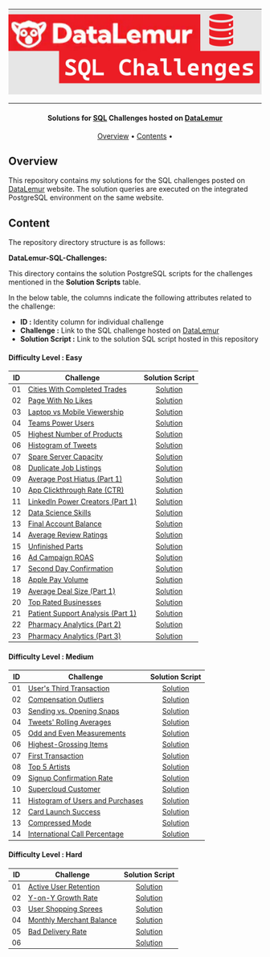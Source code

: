 ![Project Logo](https://github.com/Ereh11/DateLemur-SQL-Interview-Questions/blob/main/Resources/datalemurcover.jpg)

---

<h4 align="center">Solutions for <a href="" target="_blank">SQL</a> Challenges hosted on <a href="https://datalemur.com?referralCode=hRH4ho3l" target="_blank">DataLemur</a> </h4>

<p align="center">
  <a href="#overview">Overview</a> •
  <a href="#content">Contents</a> •
</p>

## Overview

This repository contains my solutions for the SQL challenges posted on [DataLemur](https://datalemur.com/sql-interview-questions) website. The solution queries are executed on the integrated PostgreSQL environment on the same website.


## Content

The repository directory structure is as follows:

**DataLemur-SQL-Challenges:**

This directory contains the solution PostgreSQL scripts for the challenges mentioned in the **Solution Scripts** table.


In the below table, the columns indicate the following attributes related to the challenge:

- **ID :** Identity column for individual challenge
- **Challenge :** Link to the SQL challenge hosted on [DataLemur](https://datalemur.com/sql-interview-questions)
- **Solution Script :** Link to the solution SQL script hosted in this repository

#### Difficulty Level : Easy

| ID | Challenge | Solution Script |
|:------:|------------|:---------:|
| 01 | [Cities With Completed Trades](https://datalemur.com/questions/completed-trades) | [Solution](https://github.com/Ereh11/DateLemur-SQL-Interview-Questions/blob/main/DataLemur-SQL-Challenges/Easy/Cities%20With%20Completed%20Trades.sql)
| 02 | [Page With No Likes](https://datalemur.com/questions/sql-page-with-no-likes) | [Solution](https://github.com/Ereh11/DateLemur-SQL-Interview-Questions/blob/main/DataLemur-SQL-Challenges/Easy/Page%20With%20No%20Likes.sql)
| 03 | [Laptop vs Mobile Viewership](https://datalemur.com/questions/laptop-mobile-viewership) | [Solution](https://github.com/Ereh11/DateLemur-SQL-Interview-Questions/blob/main/DataLemur-SQL-Challenges/Easy/Laptop%20vs.%20Mobile%20Viewership.sql)
| 04 | [Teams Power Users](https://datalemur.com/questions/teams-power-users) | [Solution](https://github.com/Ereh11/DateLemur-SQL-Interview-Questions/blob/main/DataLemur-SQL-Challenges/Easy/Teams%20Power%20Users.sql)
| 05 | [Highest Number of Products](https://datalemur.com/questions/sql-highest-products) | [Solution](https://github.com/Ereh11/DateLemur-SQL-Interview-Questions/blob/main/DataLemur-SQL-Challenges/Easy/Highest%20Number%20of%20Products.sql)
| 06 | [Histogram of Tweets](https://datalemur.com/questions/sql-histogram-tweets) | [Solution](https://github.com/Ereh11/DateLemur-SQL-Interview-Questions/blob/main/DataLemur-SQL-Challenges/Easy/Histogram%20of%20Tweets.sql)
| 07 | [Spare Server Capacity](https://datalemur.com/questions/sql-spare-server-capacity) | [Solution](https://github.com/Ereh11/DateLemur-SQL-Interview-Questions/blob/main/DataLemur-SQL-Challenges/Easy/Spare%20Server%20Capacity.sql)
| 08 | [Duplicate Job Listings](https://datalemur.com/questions/duplicate-job-listings) | [Solution](https://github.com/Ereh11/DateLemur-SQL-Interview-Questions/blob/main/DataLemur-SQL-Challenges/Easy/Duplicate%20Job%20Listings.sql)
| 09 | [Average Post Hiatus (Part 1)](https://datalemur.com/questions/sql-average-post-hiatus-1) | [Solution](https://github.com/Ereh11/DateLemur-SQL-Interview-Questions/blob/main/DataLemur-SQL-Challenges/Easy/Average%20Post%20Hiatus%20(Part%201).sql)
| 10 | [App Clickthrough Rate (CTR)](https://datalemur.com/questions/sql-app-ctr) | [Solution](https://github.com/Ereh11/DateLemur-SQL-Interview-Questions/blob/main/DataLemur-SQL-Challenges/Easy/App%20Click-through%20Rate%20(CTR).sql)
| 11 | [LinkedIn Power Creators (Part 1)](https://datalemur.com/questions/linkedin-power-creators) | [Solution](https://github.com/Ereh11/DateLemur-SQL-Interview-Questions/blob/main/DataLemur-SQL-Challenges/Easy/LinkedIn%20Power%20Creators%20(Part%201).sql)
| 12 | [Data Science Skills](https://datalemur.com/questions/matching-skills) | [Solution](https://github.com/Ereh11/DateLemur-SQL-Interview-Questions/blob/main/DataLemur-SQL-Challenges/Easy/Data%20Science%20Skills.sql)
| 13 | [Final Account Balance](https://datalemur.com/questions/final-account-balance) | [Solution](https://github.com/Ereh11/DateLemur-SQL-Interview-Questions/blob/main/DataLemur-SQL-Challenges/Easy/Final%20Account%20Balance.sql)
| 14 | [Average Review Ratings](https://datalemur.com/questions/sql-avg-review-ratings) | [Solution](https://github.com/Ereh11/DateLemur-SQL-Interview-Questions/blob/main/DataLemur-SQL-Challenges/Easy/Average%20Review%20Ratings.sql)
| 15 | [Unfinished Parts](https://datalemur.com/questions/tesla-unfinished-parts) | [Solution](https://github.com/Ereh11/DateLemur-SQL-Interview-Questions/blob/main/DataLemur-SQL-Challenges/Easy/Unfinished%20Parts.sql)
| 16 | [Ad Campaign ROAS](https://datalemur.com/questions/ad-campaign-roas) | [Solution](https://github.com/Ereh11/DateLemur-SQL-Interview-Questions/blob/main/DataLemur-SQL-Challenges/Easy/Ad%20Campaign%20ROAS.sql)
| 17 | [Second Day Confirmation](https://datalemur.com/questions/second-day-confirmation) | [Solution](https://github.com/Ereh11/DateLemur-SQL-Interview-Questions/blob/main/DataLemur-SQL-Challenges/Easy/Second%20Day%20Confirmation.sql)
| 18 | [Apple Pay Volume](https://datalemur.com/questions/apple-pay-volume) | [Solution](https://github.com/Ereh11/DateLemur-SQL-Interview-Questions/blob/main/DataLemur-SQL-Challenges/Easy/Apple%20Pay%20Volume.sql)
| 19 | [Average Deal Size (Part 1)](https://datalemur.com/questions/sql-average-deal-size) | [Solution](https://github.com/Ereh11/DateLemur-SQL-Interview-Questions/blob/main/DataLemur-SQL-Challenges/Easy/Average%20Deal%20Size%20(Part%201).sql)
| 20 | [Top Rated Businesses](https://datalemur.com/questions/sql-top-businesses) | [Solution](https://github.com/Ereh11/DateLemur-SQL-Interview-Questions/blob/main/DataLemur-SQL-Challenges/Easy/Top%20Rated%20Businesses.sql)
| 21 | [Patient Support Analysis (Part 1)](https://datalemur.com/questions/frequent-callers) | [Solution](https://github.com/Ereh11/DateLemur-SQL-Interview-Questions/blob/main/DataLemur-SQL-Challenges/Easy/Patient%20Support%20Analysis%20(Part%201).sql)
| 22 | [Pharmacy Analytics (Part 2)](https://datalemur.com/questions/non-profitable-drugs) | [Solution](https://github.com/Ereh11/DateLemur-SQL-Interview-Questions/blob/main/DataLemur-SQL-Challenges/Easy/Pharmacy%20Analytics%20(Part%202).sql)
| 23 | [Pharmacy Analytics (Part 3)](https://datalemur.com/questions/total-drugs-sales) | [Solution](https://github.com/Ereh11/DateLemur-SQL-Interview-Questions/blob/main/DataLemur-SQL-Challenges/Easy/Pharmacy%20Analytics%20(Part%203).sql)


#### Difficulty Level : Medium

| ID | Challenge | Solution Script |
|:------:|------------|:---------:|
| 01 | [User's Third Transaction](https://datalemur.com/questions/sql-third-transaction) | [Solution](https://github.com/Ereh11/DateLemur-SQL-Interview-Questions/blob/main/DataLemur-SQL-Challenges/Medium/User's%20Third%20Transaction.sql)
| 02 | [Compensation Outliers](https://datalemur.com/questions/compensation-outliers) | [Solution](https://github.com/Ereh11/DateLemur-SQL-Interview-Questions/blob/main/DataLemur-SQL-Challenges/Medium/Compensation%20Outliers.sql)
| 03 | [Sending vs. Opening Snaps](https://datalemur.com/questions/time-spent-snaps) | [Solution](https://github.com/Ereh11/DateLemur-SQL-Interview-Questions/blob/main/DataLemur-SQL-Challenges/Medium/Sending%20vs.%20Opening%20Snaps.sql)
| 04 | [Tweets' Rolling Averages](https://datalemur.com/questions/rolling-average-tweets) | [Solution](https://github.com/Ereh11/DateLemur-SQL-Interview-Questions/blob/main/DataLemur-SQL-Challenges/Medium/Tweets'%20Rolling%20Averages.sql)
| 05 | [Odd and Even Measurements](https://datalemur.com/questions/odd-even-measurements) | [Solution](https://github.com/Ereh11/DateLemur-SQL-Interview-Questions/blob/main/DataLemur-SQL-Challenges/Medium/Odd%20and%20Even%20Measurements.sql)
| 06 | [Highest-Grossing Items](https://datalemur.com/questions/sql-highest-grossing) | [Solution](https://github.com/Ereh11/DateLemur-SQL-Interview-Questions/blob/main/DataLemur-SQL-Challenges/Medium/Highest-Grossing%20Items.sql)
| 07 | [First Transaction](https://datalemur.com/questions/sql-first-transaction) | [Solution](https://github.com/Ereh11/DateLemur-SQL-Interview-Questions/blob/main/DataLemur-SQL-Challenges/Medium/First%20Transaction.sql)
| 08 | [Top 5 Artists](https://datalemur.com/questions/top-fans-rank) | [Solution](https://github.com/Ereh11/DateLemur-SQL-Interview-Questions/blob/main/DataLemur-SQL-Challenges/Medium/Top%205%20Artists.sql)
| 09 | [Signup Confirmation Rate](https://datalemur.com/questions/signup-confirmation-rate) | [Solution](https://github.com/Ereh11/DateLemur-SQL-Interview-Questions/blob/main/DataLemur-SQL-Challenges/Medium/Signup%20Activation%20Rate.sql)
| 10 | [Supercloud Customer](https://datalemur.com/questions/supercloud-customer) | [Solution](https://github.com/Ereh11/DateLemur-SQL-Interview-Questions/blob/main/DataLemur-SQL-Challenges/Medium/Supercloud%20Customer.sql) 
| 11 | [Histogram of Users and Purchases](https://datalemur.com/questions/histogram-users-purchases) | [Solution](https://github.com/Ereh11/DateLemur-SQL-Interview-Questions/blob/main/DataLemur-SQL-Challenges/Medium/Histogram%20of%20Users%20and%20Purchases.sql) 
| 12 | [Card Launch Success](https://datalemur.com/questions/card-launch-success) | [Solution](https://github.com/Ereh11/DateLemur-SQL-Interview-Questions/blob/main/DataLemur-SQL-Challenges/Medium/Card%20Launch%20Success.sql)
| 13 | [Compressed Mode](https://datalemur.com/questions/alibaba-compressed-mode) | [Solution](https://github.com/Ereh11/DateLemur-SQL-Interview-Questions/blob/main/DataLemur-SQL-Challenges/Medium/Compressed%20Mode.sql)
| 14 | [International Call Percentage](https://datalemur.com/questions/international-call-percentage) | [Solution](https://github.com/Ereh11/DateLemur-SQL-Interview-Questions/blob/main/DataLemur-SQL-Challenges/Medium/International%20Call%20Percentage.sql)

#### Difficulty Level : Hard

| ID | Challenge | Solution Script |
|:------:|------------|:---------:|
| 01 | [Active User Retention](https://datalemur.com/questions/user-retention) | [Solution](01_SCRIPTS/Hard/01_hard_facebook_active_user_retention.sql)
| 02 | [Y-on-Y Growth Rate](https://datalemur.com/questions/yoy-growth-rate) | [Solution](01_SCRIPTS/Hard/02_hard_wayfair_yoy_growth_rate.sql)
| 03 | [User Shopping Sprees](https://datalemur.com/questions/amazon-shopping-spree) | [Solution](01_SCRIPTS/Hard/03_hard_amazon_user_shopping_sprees.sql)
| 04 | [Monthly Merchant Balance](https://datalemur.com/questions/sql-monthly-merchant-balance) | [Solution](01_SCRIPTS/Hard/04_hard_visa_monthly_merchant_balance.sql)
| 05 | [Bad Delivery Rate](https://datalemur.com/questions/sql-bad-experience) | [Solution](01_SCRIPTS/Hard/05_hard_doordash_bad_delivery_rate.sql)
| 06 | []() | [Solution](01_SCRIPTS/Hard)

